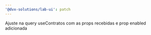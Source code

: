 ```yaml
---
'@dvx-solutions/lab-ui': patch
---
```


Ajuste na query useContratos com as props recebidas e prop enabled adicionada
